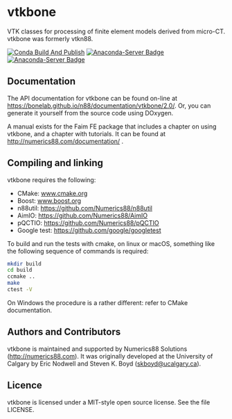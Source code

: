 # vtkbone
VTK classes for processing of finite element models derived from micro-CT.
vtkbone was formerly vtkn88.

[![Conda Build And Publish](https://github.com/Numerics88/vtkbone/actions/workflows/build-publish-anaconda.yml/badge.svg?branch=master)](https://github.com/Numerics88/vtkbone/actions/workflows/build-publish-anaconda.yml)
[![Anaconda-Server Badge](https://anaconda.org/numerics88/vtkbone/badges/version.svg)](https://anaconda.org/numerics88/vtkbone)
[![Anaconda-Server Badge](https://anaconda.org/numerics88/vtkbone/badges/platforms.svg)](https://anaconda.org/numerics88/vtkbone)

## Documentation

The API documentation for vtkbone can be found on-line at https://bonelab.github.io/n88/documentation/vtkbone/2.0/. Or, you can generate it yourself from the
source code using DOxygen.

A manual exists for the Faim FE package that includes a chapter on using vtkbone,
and a chapter with tutorials. It can be found at http://numerics88.com/documentation/ .

## Compiling and linking

vtkbone requires the following:

  * CMake: www.cmake.org
  * Boost: www.boost.org
  * n88util: https://github.com/Numerics88/n88util
  * AimIO: https://github.com/Numerics88/AimIO
  * pQCTIO: https://github.com/Numerics88/pQCTIO
  * Google test: https://github.com/google/googletest

To build and run the tests with cmake, on linux or macOS, something like the
following sequence of commands is required:

```sh
mkdir build
cd build
ccmake ..
make
ctest -V
```

On Windows the procedure is a rather different: refer to CMake documentation.

## Authors and Contributors

vtkbone is maintained and supported by Numerics88 Solutions (http://numerics88.com). 
It was originally developed at the University of Calgary by Eric Nodwell and 
Steven K. Boyd (skboyd@ucalgary.ca).

## Licence

vtkbone is licensed under a MIT-style open source license. See the file LICENSE.
